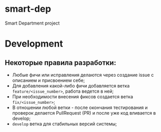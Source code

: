 # smart-dep
Smart Department project

# Development

## Некоторые правила разработки:
- Любые фичи или исправления делаются через создание issue с описанием и присвоением себе;
- Для добавления какой-либо фичи добавляется ветка `feature/<issue_number>`, работа ведется в ней; 
- При необходимости внесения фиксов создается ветка `fix/<issue_number>`;
- В отношении любой ветки - после окончания тестирования и проверок делается PullRequest (PR) и после уже код вливается в develop;
- `develop` ветка для стабильных версий системы;


